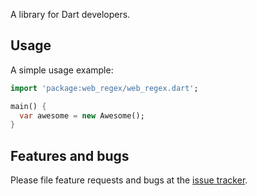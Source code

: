 A library for Dart developers.

## Usage

A simple usage example:

```dart
import 'package:web_regex/web_regex.dart';

main() {
  var awesome = new Awesome();
}
```

## Features and bugs

Please file feature requests and bugs at the [issue tracker][tracker].

[tracker]: http://example.com/issues/replaceme
